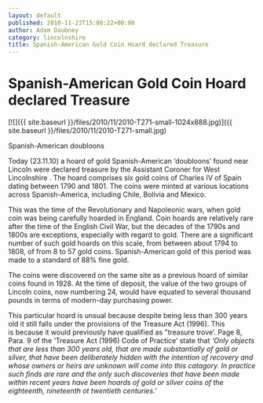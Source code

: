 ```yaml
---
layout: default
published: 2010-11-23T15:00:22+00:00
author: Adam Daubney
category: lincolnshire
title: Spanish-American Gold Coin Hoard declared Treasure
---
```


Spanish-American Gold Coin Hoard declared Treasure
==================================================

[![]({{ site.baseurl }}/files/2010/11/2010-T271-small-1024x888.jpg)]({{ site.baseurl }}/files/2010/11/2010-T271-small.jpg)

Spanish-American doubloons

Today (23.11.10) a hoard of gold Spanish-American ‘doubloons’ found near Lincoln were declared treasure by the Assistant Coroner for West Lincolnshire . The hoard comprises six gold coins of Charles IV of Spain dating between 1790 and 1801. The coins were minted at various locations across Spanish-America, including Chile, Bolivia and Mexico.

This was the time of the Revolutionary and Napoleonic wars, when gold coin was being carefully hoarded in England. Coin hoards are relatively rare after the time of the English Civil War, but the decades of the 1790s and 1800s are exceptions, especially with regard to gold. There are a significant number of such gold hoards on this scale, from between about 1794 to 1808, of from 8 to 57 gold coins. Spanish-American gold of this period was made to a standard of 88% fine gold.

The coins were discovered on the same site as a previous hoard of similar coins found in 1928. At the time of deposit, the value of the two groups of Lincoln coins, now numbering 24, would have equated to several thousand pounds in terms of modern-day purchasing power.

This particular hoard is unsual because despite being less than 300 years old it still falls under the provisions of the Treasure Act (1996). This is because it would previously have qualified as ”treasure trove’. Page 8, Para. 9 of the ‘Treasure Act (1996) Code of Practice’ state that _‘Only objects that are less than 300 years old, that are made substantially of gold or silver, that have been deliberately hidden with the intention of recovery and whose owners or heirs are unknown will come into this catagory. In practice such finds are rare and the only such discoveries that have been made within recent years have been hoards of gold or silver coins of the eighteenth, nineteenth ot twentieth centuries.’_